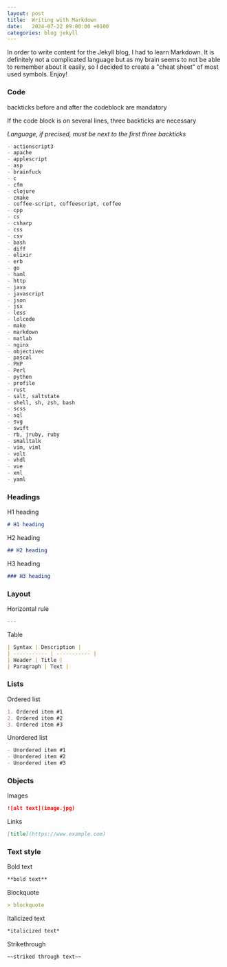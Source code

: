 ```yaml
---
layout: post
title:  Writing with Markdown
date:   2024-07-22 09:00:00 +0100
categories: blog jekyll
---
```


In order to write content for the Jekyll blog, I had to learn Markdown. It is definitely not a complicated language but as my brain seems to not be able to remember about it easily, so I decided to create a "cheat sheet" of most used symbols. Enjoy!

### Code

backticks before and after the codeblock are mandatory

If the code block is on several lines, three backticks are necessary

*Language, if precised, must be next to the first three backticks*

```markdown
- actionscript3
- apache
- applescript
- asp
- brainfuck
- c
- cfm
- clojure
- cmake
- coffee-script, coffeescript, coffee
- cpp
- cs
- csharp
- css
- csv
- bash
- diff
- elixir
- erb
- go
- haml
- http
- java
- javascript
- json
- jsx
- less
- lolcode
- make
- markdown
- matlab
- nginx
- objectivec
- pascal
- PHP
- Perl
- python
- profile
- rust
- salt, saltstate
- shell, sh, zsh, bash
- scss
- sql
- svg
- swift
- rb, jruby, ruby
- smalltalk
- vim, viml
- volt
- vhdl
- vue
- xml
- yaml
```

### Headings

H1 heading
```markdown
# H1 heading
```

H2 heading
```markdown
## H2 heading
```

H3 heading
```markdown
### H3 heading
```

### Layout

Horizontal rule
```markdown
---
```

Table
```markdown
| Syntax | Description |
| ----------- | ----------- |
| Header | Title |
| Paragraph | Text |
```

### Lists

Ordered list
```markdown
1. Ordered item #1
2. Ordered item #2
3. Ordered item #3
```

Unordered list
```markdown
- Unordered item #1
- Unordered item #2
- Unordered item #3
```

### Objects

Images
```markdown
![alt text](image.jpg)
```

Links
```markdown
[title](https://www.example.com)
```

### Text style

Bold text
```markdown
**bold text**
```

Blockquote
```markdown
> blockquote
```

Italicized text
```markdown
*italicized text*
```

Strikethrough
```markdown
~~striked through text~~
```
